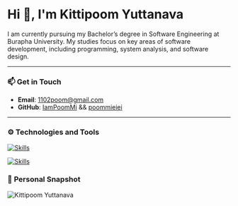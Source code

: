 # Hi 👋, I'm Kittipoom Yuttanava

I am currently pursuing my Bachelor’s degree in Software Engineering at Burapha University. My studies focus on key areas of software development, including programming, system analysis, and software design.

---

### 📫 **Get in Touch**
- **Email**: 1102poom@gmail.com
- **GitHub**: [IamPoomMi](https://github.com/IamPoomMi) && [poommieiei](https://github.com/poommieiei)

---

### ⚙️ **Technologies and Tools**

[![Skills](https://skillicons.dev/icons?i=typescript,js,html,css,php,react,laravel,nodejs,express,tailwind,bootstrap,java,mysql,flutter,postgresql,git,postman,docker)](https://skillicons.dev)

[![Skills](https://skillicons.dev/icons?i=all)](https://skillicons.dev)


### 📸 **Personal Snapshot**
![Kittipoom Yuttanava](https://profile-poommieiei.web.app/assets/images/poom5.JPEG)



